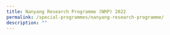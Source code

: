 ```yaml
---
title: Nanyang Research Programme (NRP) 2022
permalink: /special-programmes/nanyang-research-programme/
description: ""
---
```

